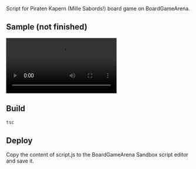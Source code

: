 Script for Piraten Kapern (Mille Sabords!) board game on BoardGameArena.

## Sample (not finished)
<video controls="controls">
  <source type="video/webm" src="./sample.webm"></source>
  <p>Your browser does not support the video element.</p>
</video>

## Build

``` cmd
tsc
```

## Deploy

Copy the content of script.js to the BoardGameArena Sandbox script editor and save it.